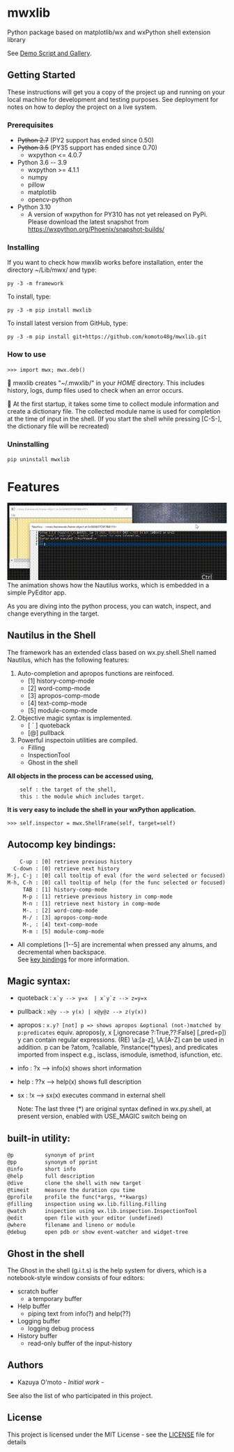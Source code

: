 # mwxlib

Python package based on matplotlib/wx
and wxPython shell extension library

See [Demo Script and Gallery](./demo/readme.md).


## Getting Started

These instructions will get you a copy of the project up and running on your local machine for development and testing purposes. See deployment for notes on how to deploy the project on a live system.

### Prerequisites

- ~~Python 2.7~~ (PY2 support has ended since 0.50)
- ~~Python 3.5~~ (PY35 support has ended since 0.70)
    - wxpython <= 4.0.7
- Python 3.6 -- 3.9
    - wxpython >= 4.1.1
    - numpy
    - pillow
    - matplotlib
    - opencv-python
- Python 3.10
    - A version of wxpython for PY310 has not yet released on PyPi.
      Please download the latest  snapshot from https://wxpython.org/Phoenix/snapshot-builds/

### Installing

If you want to check how mwxlib works before installation,
enter the directory ~/Lib/mwx/ and type:
```
py -3 -m framework
```
To install, type:
```
py -3 -m pip install mwxlib
```
To install latest version from GitHub, type:
```
py -3 -m pip install git+https://github.com/komoto48g/mwxlib.git
```

### How to use

```
>>> import mwx; mwx.deb()
```

:memo: mwxlib creates "~/.mwxlib/" in your *HOME* directory.
This includes history, logs, dump files used to check when an error occurs.

:memo: At the first startup, it takes some time to collect module information and create a dictionary file.
The collected module name is used for completion at the time of input in the shell.
(If you start the shell while pressing [C-S-], the dictionary file will be recreated)

### Uninstalling
```
pip uninstall mwxlib
```


# Features

![intro](./demo/image/demo-shell.gif)
The animation shows how the Nautilus works, which is embedded in a simple PyEditor app.

As you are diving into the python process,
you can watch, inspect, and change everything in the target.


## Nautilus in the Shell

The framework has an extended class based on wx.py.shell.Shell named Nautilus,
which has the following features:

1. Auto-completion and apropos functions are reinfoced.
    - [1] history-comp-mode
    - [2] word-comp-mode
    - [3] apropos-comp-mode
    - [4] text-comp-mode
    - [5] module-comp-mode
2. Objective magic syntax is implemented.
    - [ ` ] quoteback
    - [@] pullback
3. Powerful inspectoin utilities are compiled.
    - Filling
    - InspectionTool
    - Ghost in the shell

**All objects in the process can be accessed using,**
```
    self : the target of the shell,
    this : the module which includes target.
```

**It is very easy to include the shell in your wxPython application.**
```
>>> self.inspector = mwx.ShellFrame(self, target=self)
```


## Autocomp key bindings:

        C-up : [0] retrieve previous history
      C-down : [0] retrieve next history
    M-j, C-j : [0] call tooltip of eval (for the word selected or focused)
    M-h, C-h : [0] call tooltip of help (for the func selected or focused)
         TAB : [1] history-comp-mode
         M-p : [1] retrieve previous history in comp-mode
         M-n : [1] retrieve next history in comp-mode
         M-. : [2] word-comp-mode
         M-/ : [3] apropos-comp-mode
         M-, : [4] text-comp-mode
         M-m : [5] module-comp-mode
  * All completions [1--5] are incremental when pressed any alnums, and decremental when backspace.  
See [key bindings](key-bindings.md) for more information.


## Magic syntax:

  - quoteback : ```x`y --> y=x  | x`y`z --> z=y=x```

  - pullback : ```x@y --> y(x) | x@y@z --> z(y(x))```

  - apropos : ```x.y? [not] p => shows apropos &optional (not-)matched by p:predicates```
                equiv. apropos(y, x [,ignorecase ?:True,??:False] [,pred=p])
                y can contain regular expressions.
                    (RE) \\a:[a-z], \\A:[A-Z] can be used in addition.
                p can be ?atom, ?callable, ?instance(*types), and
                    predicates imported from inspect
                    e.g., isclass, ismodule, ismethod, isfunction, etc.
  
  * info :  ?x --> info(x) shows short information
  * help : ??x --> help(x) shows full description
  * sx   :  !x --> sx(x) executes command in external shell
    
    Note: The last three (*) are original syntax defined in wx.py.shell,
    at present version, enabled with USE_MAGIC switch being on


## built-in utility:

    @p          synonym of print
    @pp         synonym of pprint
    @info       short info
    @help       full description
    @dive       clone the shell with new target
    @timeit     measure the duration cpu time
    @profile    profile the func(*args, **kwargs)
    @filling    inspection using wx.lib.filling.Filling
    @watch      inspection using wx.lib.inspection.InspectionTool
    @edit       open file with your editor (undefined)
    @where      filename and lineno or module
    @debug      open pdb or show event-watcher and widget-tree


## Ghost in the shell

The Ghost in the shell (g.i.t.s) is the help system for divers,
which is a notebook-style window consists of four editors:
- scratch buffer
    + a temporary buffer
- Help buffer
    + piping text from info(?) and help(??)
- Logging buffer
    + logging debug process
- History buffer
    + read-only buffer of the input-history


## Authors

* Kazuya O'moto - *Initial work* -

See also the list of who participated in this project.


## License

This project is licensed under the MIT License - see the [LICENSE](./LICENSE) file for details
